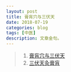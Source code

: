```yaml
---
layout: post
title: 膏肓穴与三伏天
date: 2018-07-19
categories: blog
tags: [中医]
description: 文章金句。
---
```



>1. [膏肓穴与三伏天](http://www.360doc.cn/article/754061_667694908.html)  
>1. [三伏天灸膏肓](http://www.360doc.cn/article/754061_667695238.html)  
